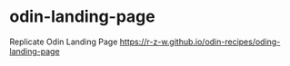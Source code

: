 # odin-landing-page

Replicate Odin Landing Page
https://r-z-w.github.io/odin-recipes/oding-landing-page
